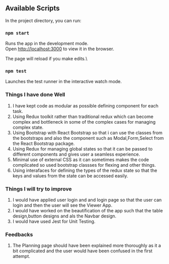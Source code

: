 ## Available Scripts

In the project directory, you can run:

### `npm start`

Runs the app in the development mode.\
Open [http://localhost:3000](http://localhost:3000) to view it in the browser.

The page will reload if you make edits.\

### `npm test`

Launches the test runner in the interactive watch mode.

### Things I have done Well
1. I have kept code as modular as possible defining component for each task.
2. Using Redux toolkit rather than traditional redux which can become complex and bottleneck in some of the complex cases for managing complex state.
3. Using Bootstrap with React Bootstrap so that i can use the classes from the bootstraps and also the component such as Modal,Form,Select from the React Bootstrap package.
4. Using Redux for managing global states so that it can be passed to different components and gives user a seamless experience.
5. Minimal use of external CSS as it can sometimes makes the code complicated so used bootstrap classses for flexing and other things.
6. Using interafaces for defining the types of the redux state so that the keys and values from the state can be accessed easily.

### Things I will try to improve
1. I would have applied user login and and login page so that the user can login and then the user will see the Viewer App.
2. I would have worked on the beautification of the app such that the table design,button designs and als the Navbar design.
3. I would have used Jest for Unit Testing.


### Feedbacks
1. The Planning page should have been explained more thoroughly as it a bit complicated and the user would have been confused in the first attempt.